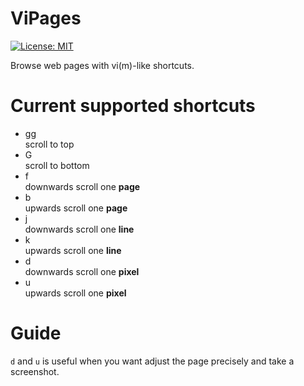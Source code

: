 # ViPages
[![License: MIT](https://img.shields.io/badge/License-MIT-blue.svg)](https://opensource.org/licenses/MIT) 

Browse web pages with vi(m)-like shortcuts.

# Current supported shortcuts

- gg            
scroll to top 
- G            
scroll to bottom
- f            
downwards scroll one **page** 
- b            
upwards scroll one **page**
- j            
downwards scroll one **line**
- k            
upwards scroll one **line**
- d            
downwards scroll one **pixel** 
- u            
upwards scroll one **pixel** 

# Guide
`d` and `u` is useful when you want adjust the page precisely and take a screenshot.

